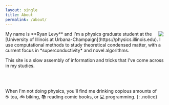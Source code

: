 ```yaml
---
layout: single
title: About
permalink: /about/
---
```

<img align="right" src="https://github.com/ryanlevy.png" style="margin: 0px 10px" />
My name is **Ryan Levy** and I'm a physics graduate student at the [University of Illinois at Urbana-Champaign](https://physics.illinois.edu). I use computational methods to study theoretical condensed matter, with a current focus in *superconductivity* and novel algorithms.

This site is a slow assembly of information and tricks that I've come across in my studies. 
  
<br />
<br />

When I'm not doing physics, you'll find me drinking copious amounts of ☕&nbsp;tea, 🚲&nbsp;biking, 📚&nbsp;reading comic books, or 💻&nbsp;programming.
{: .notice}
